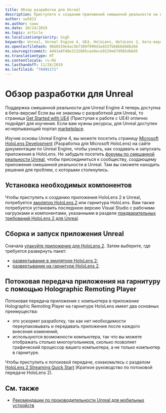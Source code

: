 ```yaml
---
title: Обзор разработки для Unreal
description: Приступите к созданию приложений смешанной реальности на платформе Unreal.
author: sw5813
ms.author: suwu
ms.date: 10/24/2019
ms.topic: article
ms.localizationpriority: high
keywords: Unreal, Unreal Engine 4, UE4, HoloLens, HoloLens 2, бета-версия, потоковая передача, удаленное взаимодействие, смешанная реальность, разработка, начало работы, новый проект, эмулятор, документация
ms.openlocfilehash: 96b0259e4ac567389f999d3a453fb68bb848b266
ms.sourcegitcommit: 4d43a8f40e3132605cee9ece9229e67d985db645
ms.translationtype: HT
ms.contentlocale: ru-RU
ms.lasthandoff: 11/26/2019
ms.locfileid: "74491171"
---
```

# <a name="unreal-development-overview"></a>Обзор разработки для Unreal

Поддержка смешанной реальности для Unreal Engine 4 теперь доступна в бета-версии! Если вы не знакомы с разработкой для Unreal, то страница <a href="https://docs.unrealengine.com//GettingStarted/index.html" target="_blank">Get Started with UE4</a> (Приступая к работе с UE4) отлично подойдет для изучения. Если вам нужны ресурсы, для Unreal доступен исчерпывающий портал <a href="https://www.unrealengine.com/marketplace//store" target="_blank">marketplace</a>. 

Изучив основы Unreal Engine 4, вы можете посетить страницу <a href="https://docs.unrealengine.com//Platforms/AR/HoloLens2/index.html" target="_blank">Microsoft HoloLens Development</a> (Разработка для Microsoft HoloLens) на сайте документации по Unreal Engine, чтобы узнать, как создавать и запускать приложения в HoloLens. Не забудьте посетить <a href="https://forums.unrealengine.com/development-discussion/vr-ar-development" target="_blank">форумы по смешанной реальности Unreal</a>, чтобы присоединиться к сообществу, создающему приложения смешанной реальности в Unreal. Там вы сможете находить решения для проблем, с которыми столкнулись.

## <a name="installing-the-prerequisites"></a>Установка необходимых компонентов

Чтобы приступить к созданию приложения HoloLens 2 в Unreal, потребуется [эмулятор HoloLens 2](using-the-hololens-emulator.md) или гарнитура HoloLens. Вам также потребуется установить последнюю версию Visual Studio с рабочими нагрузками и компонентами, указанными в разделе <a href="https://docs.unrealengine.com//Platforms/AR/HoloLens2/Prerequisites/index.html" target="_blank">предварительных требований HoloLens 2 для Unreal</a>.

## <a name="building-and-running-your-unreal-app"></a>Сборка и запуск приложения Unreal

Сначала <a href="https://docs.unrealengine.com//Platforms/AR/HoloLens2/HowTo/PackageApp/index.html" target="_blank">упакуйте приложение для HoloLens 2</a>. Затем выберите, где требуется развернуть пакет:
* <a href="https://docs.unrealengine.com//Platforms/AR/HoloLens2/QuickStartEmulator/index.html" target="_blank">развертывание в эмуляторе HoloLens 2</a>;
* <a href="https://docs.unrealengine.com//Platforms/AR/HoloLens2/QuickStartDevice/index.html" target="_blank">развертывание на гарнитуре HoloLens 2</a>.

## <a name="streaming-your-app-to-a-headset-via-the-holographic-remoting-player"></a>Потоковая передача приложения на гарнитуру с помощью Holographic Remoting Player

Потоковая передача приложения с компьютера в приложение Holographic Remoting Player на гарнитуре HoloLens имеет два основных преимущества: 
* это ускоряет разработку, так как нет необходимости переупаковывать и передавать приложение после каждого внесения изменений;
* используются возможности компьютера, так что вы можете отображать столько многоугольников, сколько позволяет графический процессор вашего компьютера, а не только компьютер в гарнитуре.

Чтобы приступить к потоковой передаче, ознакомьтесь с разделом <a href="https://docs.unrealengine.com//Platforms/AR/HoloLens2/QuickStartStreaming/index.html" target="_blank">HoloLens 2 Streaming Quick Start</a>[]() (Краткое руководство по потоковой передаче HoloLens 2).

## <a name="see-also"></a>См. также
* <a href="https://docs.unrealengine.com//Platforms/Mobile/Performance/index.html" target="_blank">Рекомендации по производительности Unreal для мобильных устройств</a>
